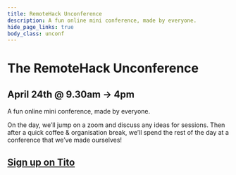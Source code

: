 ```yaml
---
title: RemoteHack Unconference
description: A fun online mini conference, made by everyone.
hide_page_links: true
body_class: unconf
---
```


# The RemoteHack Unconference

## April 24th @ 9.30am → 4pm

A fun online mini conference, made by everyone.

On the day, we’ll jump on a zoom and discuss any ideas for sessions. Then after a quick coffee & organisation break, we’ll spend the rest of the day at a conference that we’ve made ourselves!


## [Sign up on Tito](https://ti.to/remote-hack/unconference)
    
